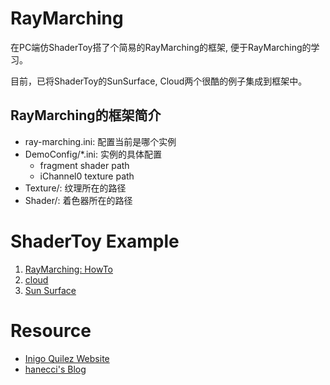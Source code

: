 # RayMarching
  在PC端仿ShaderToy搭了个简易的RayMarching的框架, 便于RayMarching的学习。
  
  目前，已将ShaderToy的SunSurface, Cloud两个很酷的例子集成到框架中。
  
## RayMarching的框架简介
  - ray-marching.ini: 配置当前是哪个实例
  - DemoConfig/*.ini:  实例的具体配置
    + fragment shader path
    + iChannel0 texture path
  - Texture/: 纹理所在的路径
  - Shader/: 着色器所在的路径
  
  
# ShaderToy Example
1. [RayMarching: HowTo](https://www.shadertoy.com/view/XllGW4#)
2. [cloud](https://www.shadertoy.com/view/XslGRr0)
3. [Sun Surface](https://www.shadertoy.com/view/XlSSzK)

# Resource
- [Inigo Quilez Website](http://www.iquilezles.org/index.html)
- [hanecci's Blog](http://d.hatena.ne.jp/hanecci/20131005/p1)
